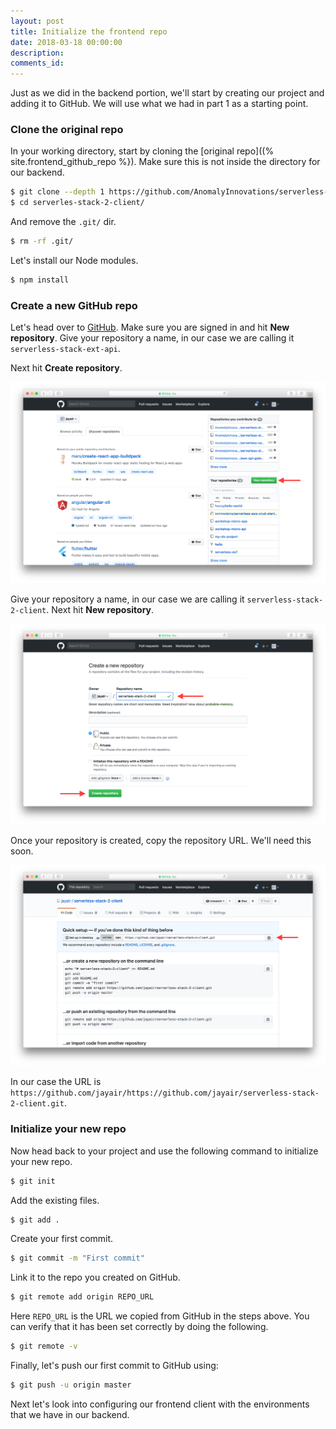 ```yaml
---
layout: post
title: Initialize the frontend repo
date: 2018-03-18 00:00:00
description:
comments_id:
---
```


Just as we did in the backend portion, we'll start by creating our project and adding it to GitHub. We will use what we had in part 1 as a starting point.

### Clone the original repo

In your working directory, start by cloning the [original repo]((% site.frontend_github_repo %}). Make sure this is not inside the directory for our backend.

``` bash
$ git clone --depth 1 https://github.com/AnomalyInnovations/serverless-stack-demo-client.git serverless-stack-2-client/
$ cd serverles-stack-2-client/
```

And remove the `.git/` dir.

``` bash
$ rm -rf .git/
```

Let's install our Node modules.

``` bash
$ npm install
```

### Create a new GitHub repo

Let's head over to [GitHub](https://github.com). Make sure you are signed in and hit **New repository**. Give your repository a name, in our case we are calling it `serverless-stack-ext-api`.

Next hit **Create repository**.

![Create new GitHub repository screenshot](/assets/part2/create-new-github-repository.png)

Give your repository a name, in our case we are calling it `serverless-stack-2-client`. Next hit **New repository**.

![Name new client GitHub repository screenshot](/assets/part2/name-new-client-github-repository.png)

Once your repository is created, copy the repository URL. We'll need this soon.

![Copy new client GitHub repo url screenshot](/assets/part2/copy-new-client-github-repo-url.png)

In our case the URL is `https://github.com/jayair/https://github.com/jayair/serverless-stack-2-client.git`.

### Initialize your new repo

Now head back to your project and use the following command to initialize your new repo.

``` bash
$ git init
```

Add the existing files.

``` bash
$ git add .
```

Create your first commit.

``` bash
$ git commit -m "First commit"
```

Link it to the repo you created on GitHub.

``` bash
$ git remote add origin REPO_URL
```

Here `REPO_URL` is the URL we copied from GitHub in the steps above. You can verify that it has been set correctly by doing the following.

``` bash
$ git remote -v
```

Finally, let's push our first commit to GitHub using:

``` bash
$ git push -u origin master
```

Next let's look into configuring our frontend client with the environments that we have in our backend.
